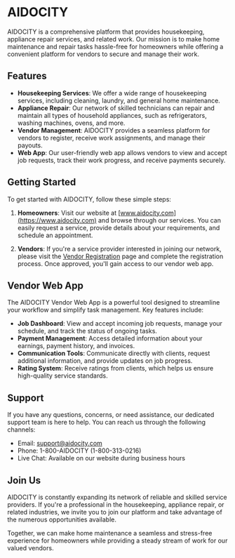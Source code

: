 # AIDOCITY

AIDOCITY is a comprehensive platform that provides housekeeping, appliance repair services, and related work. Our mission is to make home maintenance and repair tasks hassle-free for homeowners while offering a convenient platform for vendors to secure and manage their work.

## Features

- **Housekeeping Services**: We offer a wide range of housekeeping services, including cleaning, laundry, and general home maintenance.
- **Appliance Repair**: Our network of skilled technicians can repair and maintain all types of household appliances, such as refrigerators, washing machines, ovens, and more.
- **Vendor Management**: AIDOCITY provides a seamless platform for vendors to register, receive work assignments, and manage their payouts.
- **Web App**: Our user-friendly web app allows vendors to view and accept job requests, track their work progress, and receive payments securely.

## Getting Started

To get started with AIDOCITY, follow these simple steps:

1. **Homeowners**: Visit our website at [www.aidocity.com](https://www.aidocity.com) and browse through our services. You can easily request a service, provide details about your requirements, and schedule an appointment.

2. **Vendors**: If you're a service provider interested in joining our network, please visit the [Vendor Registration](https://www.aidocity.com/vendor-registration) page and complete the registration process. Once approved, you'll gain access to our vendor web app.

## Vendor Web App

The AIDOCITY Vendor Web App is a powerful tool designed to streamline your workflow and simplify task management. Key features include:

- **Job Dashboard**: View and accept incoming job requests, manage your schedule, and track the status of ongoing tasks.
- **Payment Management**: Access detailed information about your earnings, payment history, and invoices.
- **Communication Tools**: Communicate directly with clients, request additional information, and provide updates on job progress.
- **Rating System**: Receive ratings from clients, which helps us ensure high-quality service standards.

## Support

If you have any questions, concerns, or need assistance, our dedicated support team is here to help. You can reach us through the following channels:

- Email: [support@aidocity.com](mailto:support@aidocity.com)
- Phone: 1-800-AIDOCITY (1-800-313-0216)
- Live Chat: Available on our website during business hours

## Join Us

AIDOCITY is constantly expanding its network of reliable and skilled service providers. If you're a professional in the housekeeping, appliance repair, or related industries, we invite you to join our platform and take advantage of the numerous opportunities available.

Together, we can make home maintenance a seamless and stress-free experience for homeowners while providing a steady stream of work for our valued vendors.
